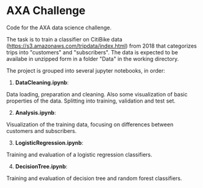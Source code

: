 # AXA Challenge

Code for the AXA data science challenge.

The task is to train a classifier on CitiBike data (https://s3.amazonaws.com/tripdata/index.html) from 2018 that categorizes trips into "customers" and "subscribers".
The data is expected to be availabe in unzipped form in a folder "Data" in the working directory.


The project is grouped into several jupyter notebooks, in order:
1. **DataCleaning.ipynb**:

 Data loading, preparation and cleaning. Also some visualization of basic properties of the data. Splitting into training, validation and test set.

2. **Analysis.ipynb**:

  Visualization of the training data, focusing on differences between customers and subscribers.

3. **LogisticRegression.ipynb**:

  Training and evaluation of a logistic regression classifiers.

4. **DecisionTree.ipynb**:

  Training and evaluation of decision tree and random forest classifiers.
